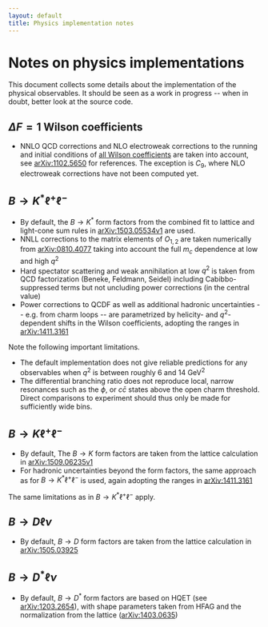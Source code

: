 ```yaml
---
layout: default
title: Physics implementation notes
---
```


# Notes on physics implementations

This document collects some details about the implementation of the physical
observables. It should be seen as a work in progress -- when in doubt, better
look at the source code.


## $\Delta F=1$ Wilson coefficients

- NNLO QCD corrections and NLO electroweak corrections to the running and
initial conditions of [all Wilson coefficients](operators.html) are taken
into account, see [arXiv:1102.5650](http://www.arxiv.org/abs/1102.5650) for references.
The exception is $C_9$, where NLO electroweak corrections have not been
computed yet.

## $B\to K^\ast\ell^+\ell^-$

- By default, the $B\to K^\ast$ form factors from the combined fit to lattice
and light-cone sum rules in
[arXiv:1503.05534v1](http://www.arxiv.org/abs/1503.05534v1)
are used.
- NNLL corrections to the matrix elements of $O_{1,2}$ are taken numerically from
[arXiv:0810.4077](http://www.arxiv.org/abs/0810.4077)
taking into account the full $m_c$ dependence at low and high $q^2$
- Hard spectator scattering and weak annihilation at low $q^2$ is taken from
QCD factorization (Beneke, Feldmann, Seidel) including Cabibbo-suppressed terms
but not uncluding power corrections (in the central value)
- Power corrections to QCDF as well as additional hadronic uncertainties -- e.g.
from charm loops -- are parametrized by helicity- and $q^2$-dependent shifts in
the Wilson coefficients, adopting the ranges in
[arXiv:1411.3161](http://arxiv.org/abs/1411.3161)

Note the following important limitations.

- The default implementation does not give reliable predictions for any
observables when $q^2$ is between roughly 6 and 14 GeV$^2$
- The differential branching ratio does not reproduce local, narrow resonances
such as the $\phi$, or $c\bar c$ states above the open charm threshold.
Direct comparisons to experiment should thus only be made for sufficiently wide
bins.

## $B\to K\ell^+\ell^-$

- By default, The $B\to K$ form factors are taken from the lattice calculation
in
 [arXiv:1509.06235v1](http://arxiv.org/abs/1509.06235v1)
- For hadronic uncertainties beyond the form factors, the same approach as for
$B\to K^\ast\ell^+\ell^-$ is used, again adopting the ranges in
[arXiv:1411.3161](http://arxiv.org/abs/1411.3161)

The same limitations as in $B\to K^\ast\ell^+\ell^-$ apply.

## $B\to D\ell\nu$

- By default, $B\to  D$ form factors are taken from the lattice calculation in
[arXiv:1505.03925](http://arxiv.org/abs/1505.03925)

## $B\to D^\ast\ell\nu$

- By default, $B\to  D^\ast$ form factors are based on HQET (see
  [arXiv:1203.2654](http://arxiv.org/abs/1203.2654)), with shape parameters
  taken from HFAG and the normalization from the lattice
  ([arXiv:1403.0635](http://arxiv.org/abs/1403.0635))
